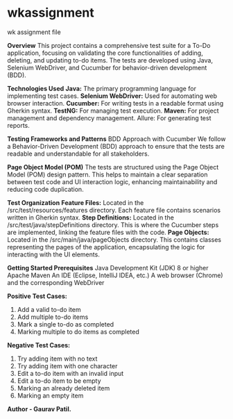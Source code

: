# wkassignment
wk assignment file

**Overview**
This project contains a comprehensive test suite for a To-Do application, focusing on validating the core functionalities of adding, deleting, 
and updating to-do items. 
The tests are developed using Java, Selenium WebDriver, and Cucumber for behavior-driven development (BDD).

**Technologies Used**
**Java:** The primary programming language for implementing test cases.
**Selenium WebDriver:** Used for automating web browser interaction.
**Cucumber:** For writing tests in a readable format using Gherkin syntax.
**TestNG:** For managing test execution.
**Maven:** For project management and dependency management.
Allure: For generating test reports.

**Testing Frameworks and Patterns**
BDD Approach with Cucumber
We follow a Behavior-Driven Development (BDD) approach to ensure that the tests are readable and understandable for all stakeholders.

**Page Object Model (POM)**
The tests are structured using the Page Object Model (POM) design pattern. 
This helps to maintain a clear separation between test code and UI interaction logic, enhancing maintainability and reducing code duplication.

**Test Organization**
**Feature Files:** Located in the /src/test/resources/features directory. Each feature file contains scenarios written in Gherkin syntax.
**Step Definitions:** Located in the /src/test/java/stepDefinitions directory. This is where the Cucumber steps are implemented, linking the feature files with the code.
**Page Objects:** Located in the /src/main/java/pageObjects directory. This contains classes representing the pages of the application, encapsulating the logic for interacting with the UI elements.

**Getting Started
Prerequisites**
Java Development Kit (JDK) 8 or higher
Apache Maven
An IDE (Eclipse, IntelliJ IDEA, etc.)
A web browser (Chrome) and the corresponding WebDriver

**Positive Test Cases:**
1. Add a valid to-do item
2. Add multiple to-do items
3. Mark a single to-do as completed
4. Marking multiple to do items as completed


**Negative Test Cases:**
1. Try adding item with no text
2. Try adding item with one character
3. Edit a to-do item with an invalid input
4. Edit a to-do item to be empty
5. Marking an already deleted item
6. Marking an empty item


**Author -
Gaurav Patil.**
